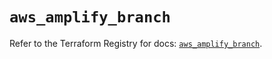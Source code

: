 # `aws_amplify_branch`

Refer to the Terraform Registry for docs: [`aws_amplify_branch`](https://registry.terraform.io/providers/hashicorp/aws/5.32.0/docs/resources/amplify_branch).
